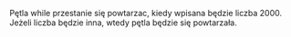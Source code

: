 Pętla while przestanie się powtarzac, kiedy wpisana będzie liczba 2000.
Jeżeli liczba będzie inna, wtedy pętla będzie się powtarzała.
